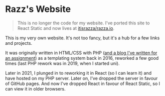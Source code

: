# Razz's Website

> This is no longer the code for my website. I've ported this site to React Static and now lives at [itisrazza/razza.io](https://github.com/itisrazza/razza.io).

This is my very own website. It's not too fancy, but it's a hub for a few links and projects.

It was originally written in HTML/CSS with PHP ([and a blog I've written for an assignment](https://github.com/itisrazza/wodp-engine)) as a templating system back in 2016, reworked a few good times (last PHP rework was in 2019, when I started uni).

Later in 2021, I plunged in to reworking it in React (so I can learn it) and have hosted on my PHP server. Later on, I've dropped the server in favour of GitHub pages. And now I've dropped React in favour of React Static, so I can view it in older browsers.

